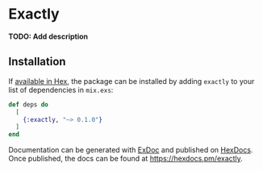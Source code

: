 # Exactly

**TODO: Add description**

## Installation

If [available in Hex](https://hex.pm/docs/publish), the package can be installed
by adding `exactly` to your list of dependencies in `mix.exs`:

```elixir
def deps do
  [
    {:exactly, "~> 0.1.0"}
  ]
end
```

Documentation can be generated with [ExDoc](https://github.com/elixir-lang/ex_doc)
and published on [HexDocs](https://hexdocs.pm). Once published, the docs can
be found at <https://hexdocs.pm/exactly>.
